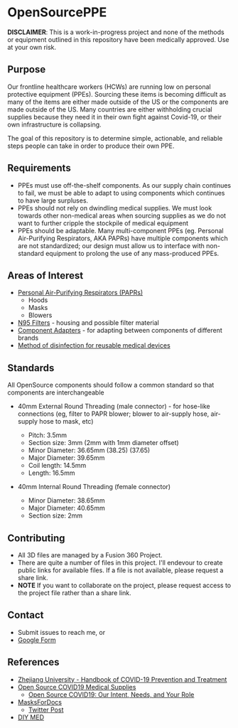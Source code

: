 # OpenSourcePPE

**DISCLAIMER**: This is a work-in-progress project and none of the methods or equipment outlined in this repository have been medically approved. Use at your own risk.


## Purpose

Our frontline healthcare workers (HCWs) are running low on personal protective equipment (PPEs). Sourcing these items is becoming difficult as many of the items are either made outside of the US or the components are made outside of the US. Many countries are either withholding crucial supplies because they need it in their own fight against Covid-19, or their own infrastructure is collapsing.

The goal of this repository is to determine simple, actionable, and reliable steps people can take in order to produce their own PPE.

## Requirements

* PPEs must use off-the-shelf components. As our supply chain continues to fail, we must be able to adapt to using components which continues to have large surpluses.
* PPEs should not rely on dwindling medical supplies. We must look towards other non-medical areas when sourcing supplies as we do not want to further cripple the stockpile of medical equipment
* PPEs should be adaptable. Many multi-component PPEs (eg. Personal Air-Purifying Respirators, AKA PAPRs) have multiple components which are not standardized; our design must allow us to interface with non-standard equipment to prolong the use of any mass-produced PPEs. 


## Areas of Interest

* [Personal Air-Purifying Respirators (PAPRs)](./PAPR)
	* Hoods
	* Masks
	* Blowers
* [N95 Filters](./Filters) - housing and possible filter material
* [Component Adapters](./ComponentAdapters) - for adapting between components of different brands
* [Method of disinfection for reusable medical devices](./Disinfection)


## Standards

All OpenSource components should follow a common standard so that components are interchangeable

* 40mm External Round Threading (male connector) - for hose-like connections (eg, filter to PAPR blower; blower to air-supply hose, air-supply hose to mask, etc)
	* Pitch: 3.5mm
	* Section size: 3mm (2mm with 1mm diameter offset)
	* Minor Diameter: 36.65mm (38.25) (37.65)
	* Major Diameter: 39.65mm 
	* Coil length: 14.5mm
	* Length: 16.5mm	

* 40mm Internal Round Threading (female connector)
	* Minor Diameter: 38.65mm
	* Major Diameter: 40.65mm
	* Section size: 2mm

## Contributing

* All 3D files are managed by a Fusion 360 Project. 
* There are quite a number of files in this project. I'll endevour to create public links for available files. If a file is not available, please request a share link.
* **NOTE** If you want to collaborate on the project, please request access to the project file rather than a share link.

## Contact
* Submit issues to reach me, or
* [Google Form](https://docs.google.com/forms/d/e/1FAIpQLSfXKCzRqbgtEYciBYaVYO8pTyguyjHuAN34zTsoArWv_nWCkg/viewform?usp=sf_link)

## References
* [Zhejiang University - Handbook of COVID-19 Prevention and Treatment](https://covid-19.alibabacloud.com/)
* [Open Source COVID19 Medical Supplies](https://www.facebook.com/groups/670932227050506/)
	* [Open Source COVID19: Our Intent, Needs, and Your Role](https://docs.google.com/document/u/0/d/1-71FJTmI1Q1kjSDLP0EegMERjg_0kk_7UfaRE4r66Mg/mobilebasic)
* [MasksForDocs](https://masksfordocs.com/)
	* [Twitter Post](https://twitter.com/MasksForDocs/status/1241461367720120320)
* [DIY MED](https://www.diymed.org/home)